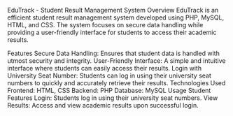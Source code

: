 EduTrack - Student Result Management System
Overview
EduTrack is an efficient student result management system developed using PHP, MySQL, HTML, and CSS. The system focuses on secure data handling while providing a user-friendly interface for students to access their academic results.

Features
Secure Data Handling: Ensures that student data is handled with utmost security and integrity.
User-Friendly Interface: A simple and intuitive interface where students can easily access their results.
Login with University Seat Number: Students can log in using their university seat numbers to quickly and accurately retrieve their results.
Technologies Used
Frontend: HTML, CSS
Backend: PHP
Database: MySQL
Usage
Student Features
Login: Students log in using their university seat numbers.
View Results: Access and view academic results upon successful login.
